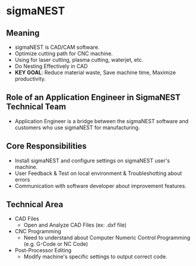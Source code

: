 # sigmaNEST
## Meaning
- sigmaNEST is CAD/CAM software.
- Optimize cutting path for CNC machine.
- Using for laser cutting, plasma cutting, waterjet, etc.
- Do Nesting Effectively in CAD
- **KEY GOAL**: Reduce material waste, Save machine time, Maximize productivity.

## Role of an Application Engineer in SigmaNEST Technical Team
- Application Engineer is a bridge between the sigmaNEST software and customers who use sigmaNEST for manufacturing.

## Core Responsibilities
- Install sigmaNEST and configure settings on sigmaNEST user's machine.
- User Feedback & Test on local environment & Troubleshotting about errors
- Communication with software developer about improvement features.

## Technical Area
- CAD Files
  + Open and Analyze CAD Files (ex: .dxf file)
- CNC Programming
  + Need to understand about Computer Numeric Control Programming (e.g. G-Code or NC Code)
- Post-Processor Editing
  + Modify machine's specific settings to output correct code.